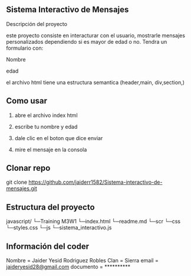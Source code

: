## Sistema Interactivo de Mensajes

Descripción del proyecto

este proyecto consiste en interacturar con el usuario, mostrarle mensajes personalizados dependiendo si es mayor de edad o no. Tendra un formulario con:

Nombre

edad

el archivo html tiene una estructura semantica (header,main, div,section,)

## Como usar

1. abre el archivo index html

2. escribe tu nombre y edad

3. dale clic en el boton que dice enviar

4. mire el mensaje en la consola

## Clonar repo

git clone https://github.com/jaiderr1582/Sistema-interactivo-de-mensajes.git

## Estructura del proyecto

javascript/
  └─Training M3W1
   └─index.html
   └─readme.md
    └─scr
      └─css
        └─styles.css
      └─js
       └─sistema_interactivo.js


## Información del coder

Nombre = Jaider Yesid Rodriguez Robles
Clan = Sierra
email = jaideryesid28@gmail.com
documento = **********

